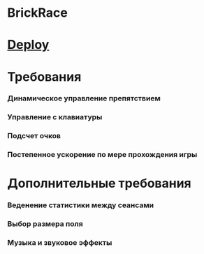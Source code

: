 # BrickRace

# [Deploy](https://represent-6813b.web.app)

# Требования

### Динамическое управление препятствием
### Управление с клавиатуры
### Подсчет очков
### Постепенное ускорение по мере прохождения игры

# Дополнительные требования

### Веденение статистики между сеансами
### Выбор размера поля
### Музыка и звуковое эффекты